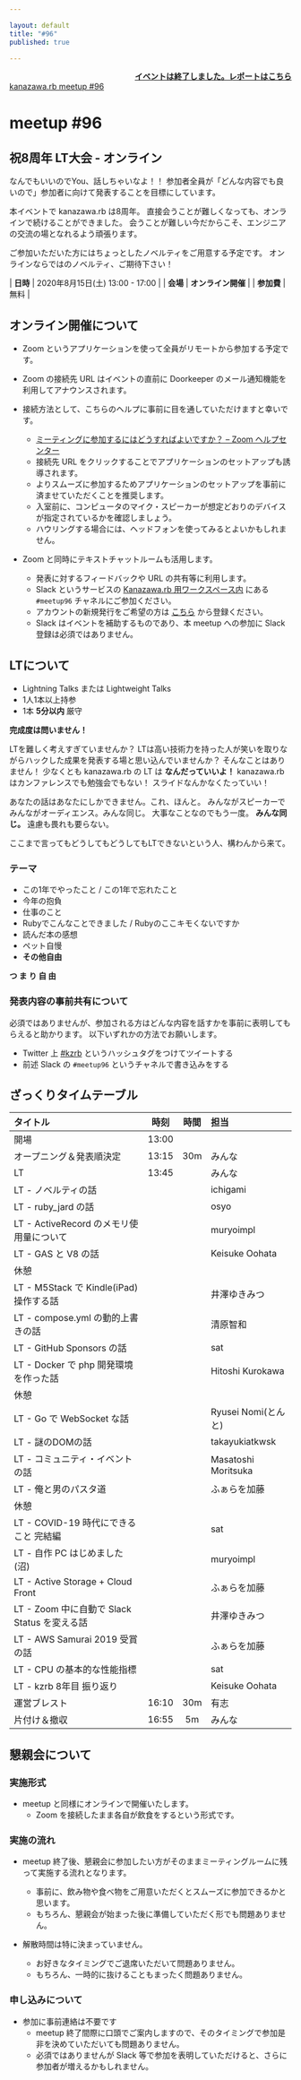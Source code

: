 ```yaml
---

layout: default
title: "#96"
published: true

---
```


<div style="text-align: right;"><a href="./report"><strong>イベントは終了しました。レポートはこちら</strong></a></div>

<div class="doorkeeper-widget">
<a class="doorkeeper-registration-widget" href="https://kzrb.doorkeeper.jp/events/110088">kanazawa.rb meetup #96</a><script src="https://widgets.doorkeeper.jp/w/widget.js"></script>
</div>

# meetup #96

## 祝8周年 LT大会 - オンライン

なんでもいいのでYou、話しちゃいなよ！！
参加者全員が「どんな内容でも良いので」参加者に向けて発表することを目標にしています。

本イベントで kanazawa.rb は8周年。
直接会うことが難しくなっても、オンラインで続けることができました。
会うことが難しい今だからこそ、エンジニアの交流の場となれるよう頑張ります。


ご参加いただいた方にはちょっとしたノベルティをご用意する予定です。
オンラインならではのノベルティ、ご期待下さい！

| **日時**   | 2020年8月15日(土) 13:00 - 17:00 |
| **会場**   | **オンライン開催** |
| **参加費** | 無料 |


## オンライン開催について

* Zoom というアプリケーションを使って全員がリモートから参加する予定です。
* Zoom の接続先 URL はイベントの直前に Doorkeeper のメール通知機能を利用してアナウンスされます。
* 接続方法として、こちらのヘルプに事前に目を通していただけますと幸いです。
    * [ミーティングに参加するにはどうすればよいですか？ – Zoom ヘルプセンター](https://support.zoom.us/hc/ja/articles/201362193-%E3%83%9F%E3%83%BC%E3%83%86%E3%82%A3%E3%83%B3%E3%82%B0%E3%81%AB%E5%8F%82%E5%8A%A0%E3%81%99%E3%82%8B%E3%81%AB%E3%81%AF%E3%81%A9%E3%81%86%E3%81%99%E3%82%8C%E3%81%B0%E3%82%88%E3%81%84%E3%81%A7%E3%81%99%E3%81%8B-)
    * 接続先 URL をクリックすることでアプリケーションのセットアップも誘導されます。
    * よりスムーズに参加するためアプリケーションのセットアップを事前に済ませていただくことを推奨します。
    * 入室前に、コンピュータのマイク・スピーカーが想定どおりのデバイスが指定されているかを確認しましょう。
    * ハウリングする場合には、ヘッドフォンを使ってみるとよいかもしれません。

* Zoom と同時にテキストチャットルームも活用します。
    * 発表に対するフィードバックや URL の共有等に利用します。
    * Slack というサービスの [Kanazawa.rb 用ワークスペース内](https://kzrb.slack.com/) にある `#meetup96` チャネルにご参加ください。
    * アカウントの新規発行をご希望の方は [こちら](https://kzrb-slackin.herokuapp.com/) から登録ください。
    * Slack はイベントを補助するものであり、本 meetup への参加に Slack 登録は必須ではありません。


## LTについて

* Lightning Talks または Lightweight Talks
* 1人1本以上持参
* 1本 **5分以内** 厳守

**完成度は問いません！**

LTを難しく考えすぎていませんか？
LTは高い技術力を持った人が笑いを取りながらハックした成果を発表する場と思い込んでいませんか？
そんなことはありません！
少なくとも kanazawa.rb の LT は **なんだっていいよ！**
kanazawa.rb はカンファレンスでも勉強会でもない！
スライドなんかなくたっていい！

あなたの話はあなたにしかできません。これ、ほんと。
みんながスピーカーでみんながオーディエンス。みんな同じ。
大事なことなのでもう一度。
**みんな同じ。** 遠慮も畏れも要らない。

ここまで言ってもどうしてもどうしてもLTできないという人、構わんから来て。

### テーマ

* この1年でやったこと / この1年で忘れたこと
* 今年の抱負
* 仕事のこと
* Rubyでこんなことできました / Rubyのここキモくないですか
* 読んだ本の感想
* ペット自慢
* **その他自由**

**つ ま り 自 由**

### 発表内容の事前共有について

必須ではありませんが、参加される方はどんな内容を話すかを事前に表明してもらえると助かります。
以下いずれかの方法でお願いします。

* Twitter 上 [#kzrb](http://twitter.com/search?q=%23kzrb) というハッシュタグをつけてツイートする
* 前述 Slack の `#meetup96` というチャネルで書き込みをする


## ざっくりタイムテーブル

| タイトル                          | 時刻  | 時間 | 担当                                                    |
|:----------------------------------|:-----:|:----:|:--------------------------------------------------------|
| 開場                              | 13:00 |      |                                                         |
| オープニング＆発表順決定          | 13:15 | 30m  | みんな                                                  |
| LT                                | 13:45 |      | みんな                                                  |
| LT - ノベルティの話               |       |      |  ichigami                                               |
| LT - ruby_jard の話               |       |      |  osyo                                                   |
| LT - ActiveRecord のメモリ使用量について  | |    |  muryoimpl                                              |
| LT - GAS と V8 の話               |       |      |  Keisuke Oohata                                         |
| 休憩                              |       |      |                                                         |
| LT - M5Stack で Kindle(iPad) 操作する話 | |      |  井澤ゆきみつ                                           |
| LT - compose.yml の動的上書きの話 |       |      |  清原智和                                               |
| LT - GitHub Sponsors の話         |       |      |  sat                                                    |
| LT - Docker で php 開発環境を作った話 |   |      |  Hitoshi Kurokawa                                       |
| 休憩                              |       |      |                                                         |
| LT - Go で WebSocket な話         |       |      |  Ryusei Nomi(とんと)                                    |
| LT - 謎のDOMの話                  |       |      |  takayukiatkwsk                                         |
| LT - コミュニティ・イベントの話   |       |      |  Masatoshi Moritsuka                                    |
| LT - 俺と男のパスタ道             |       |      |  ふぁらを加藤                                           |
| 休憩                              |       |      |                                                         |
| LT - COVID-19 時代にできること 完結編 |   |      |  sat                                                    |
| LT - 自作 PC はじめました(沼)     |       |      |  muryoimpl                                              |
| LT - Active Storage + Cloud Front |       |      |  ふぁらを加藤                                           |
| LT - Zoom 中に自動で Slack Status を変える話 | | |  井澤ゆきみつ                                           |
| LT - AWS Samurai 2019 受賞の話    |       |      |  ふぁらを加藤                                           |
| LT - CPU の基本的な性能指標       |       |      |  sat                                                    |
| LT - kzrb 8年目 振り返り          |       |      |  Keisuke Oohata                                         |
| 運営ブレスト                      | 16:10 | 30m  | 有志                                                    |
| 片付け＆撤収                      | 16:55 | 5m   | みんな                                                  |


## 懇親会について

### 実施形式

* meetup と同様にオンラインで開催いたします。
  + Zoom を接続したまま各自が飲食をするという形式です。

### 実施の流れ

* meetup 終了後、懇親会に参加したい方がそのままミーティングルームに残って実施する流れとなります。
  + 事前に、飲み物や食べ物をご用意いただくとスムーズに参加できるかと思います。
  + もちろん、懇親会が始まった後に準備していただく形でも問題ありません。

* 解散時間は特に決まっていません。
  + お好きなタイミングでご退席いただいて問題ありません。
  + もちろん、一時的に抜けることもまったく問題ありません。

### 申し込みについて
* 参加に事前連絡は不要です
  + meetup 終了間際に口頭でご案内しますので、そのタイミングで参加是非を決めていただいても問題ありません。
  + 必須ではありませんが Slack 等で参加を表明していただけると、さらに参加者が増えるかもしれません。

